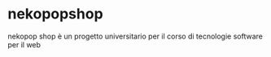 # nekopopshop
nekopop shop è un progetto universitario per il corso di tecnologie software per il web
